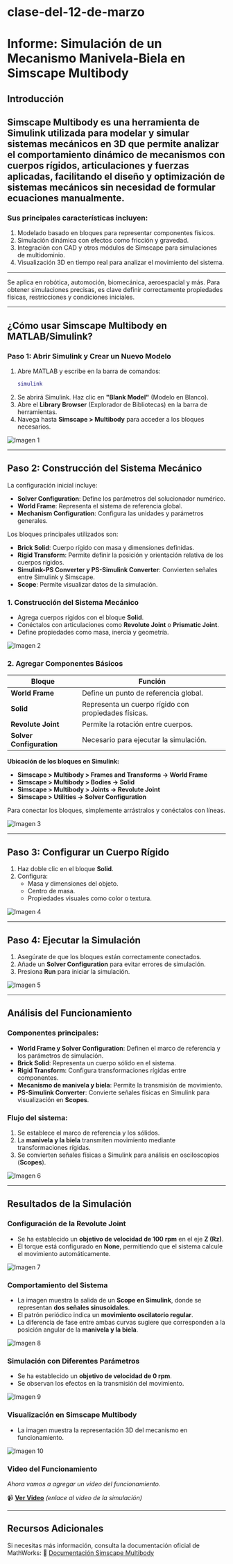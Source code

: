 # clase-del-12-de-marzo
# Informe: Simulación de un Mecanismo Manivela-Biela en Simscape Multibody

## Introducción
Simscape Multibody es una herramienta de Simulink utilizada para modelar y simular sistemas mecánicos en 3D que permite analizar el comportamiento dinámico de mecanismos con cuerpos rígidos, articulaciones y fuerzas aplicadas, facilitando el diseño y optimización de sistemas mecánicos sin necesidad de formular ecuaciones manualmente.
---
### Sus principales características incluyen:
1. Modelado basado en bloques para representar componentes físicos.
2. Simulación dinámica con efectos como fricción y gravedad.
3. Integración con CAD y otros módulos de Simscape para simulaciones de multidominio.
4. Visualización 3D en tiempo real para analizar el movimiento del sistema.
---
Se aplica en robótica, automoción, biomecánica, aeroespacial y más. Para obtener simulaciones precisas, es clave definir correctamente propiedades físicas, restricciones y condiciones iniciales.

---

## ¿Cómo usar Simscape Multibody en MATLAB/Simulink?

### Paso 1: Abrir Simulink y Crear un Nuevo Modelo
1. Abre MATLAB y escribe en la barra de comandos:
    ```matlab
    simulink
    ```
2. Se abrirá Simulink. Haz clic en **"Blank Model"** (Modelo en Blanco).
3. Abre el **Library Browser** (Explorador de Bibliotecas) en la barra de herramientas.
4. Navega hasta **Simscape > Multibody** para acceder a los bloques necesarios.

![Imagen 1](imagenes/imagen1.png)

---

## Paso 2: Construcción del Sistema Mecánico

La configuración inicial incluye:

- **Solver Configuration**: Define los parámetros del solucionador numérico.
- **World Frame**: Representa el sistema de referencia global.
- **Mechanism Configuration**: Configura las unidades y parámetros generales.

Los bloques principales utilizados son:

- **Brick Solid**: Cuerpo rígido con masa y dimensiones definidas.
- **Rigid Transform**: Permite definir la posición y orientación relativa de los cuerpos rígidos.
- **Simulink-PS Converter y PS-Simulink Converter**: Convierten señales entre Simulink y Simscape.
- **Scope**: Permite visualizar datos de la simulación.

### 1. Construcción del Sistema Mecánico
- Agrega cuerpos rígidos con el bloque **Solid**.
- Conéctalos con articulaciones como **Revolute Joint** o **Prismatic Joint**.
- Define propiedades como masa, inercia y geometría.

![Imagen 2](imagenes/imagen2.png)

### 2. Agregar Componentes Básicos

| Bloque                | Función                                        |
|----------------------|----------------------------------------------|
| **World Frame**       | Define un punto de referencia global.         |
| **Solid**            | Representa un cuerpo rígido con propiedades físicas. |
| **Revolute Joint**   | Permite la rotación entre cuerpos.            |
| **Solver Configuration** | Necesario para ejecutar la simulación.     |

**Ubicación de los bloques en Simulink:**
- **Simscape > Multibody > Frames and Transforms → World Frame**
- **Simscape > Multibody > Bodies → Solid**
- **Simscape > Multibody > Joints → Revolute Joint**
- **Simscape > Utilities → Solver Configuration**

Para conectar los bloques, simplemente arrástralos y conéctalos con líneas.

![Imagen 3](imagenes/imagen3.png)

---

## Paso 3: Configurar un Cuerpo Rígido
1. Haz doble clic en el bloque **Solid**.
2. Configura:
   - Masa y dimensiones del objeto.
   - Centro de masa.
   - Propiedades visuales como color o textura.

![Imagen 4](imagenes/imagen4.png)

---

## Paso 4: Ejecutar la Simulación
1. Asegúrate de que los bloques están correctamente conectados.
2. Añade un **Solver Configuration** para evitar errores de simulación.
3. Presiona **Run** para iniciar la simulación.

![Imagen 5](imagenes/imagen5.png)

---

## Análisis del Funcionamiento

### Componentes principales:
- **World Frame y Solver Configuration**: Definen el marco de referencia y los parámetros de simulación.
- **Brick Solid**: Representa un cuerpo sólido en el sistema.
- **Rigid Transform**: Configura transformaciones rígidas entre componentes.
- **Mecanismo de manivela y biela**: Permite la transmisión de movimiento.
- **PS-Simulink Converter**: Convierte señales físicas en Simulink para visualización en **Scopes**.

### Flujo del sistema:
1. Se establece el marco de referencia y los sólidos.
2. La **manivela y la biela** transmiten movimiento mediante transformaciones rígidas.
3. Se convierten señales físicas a Simulink para análisis en osciloscopios (**Scopes**).

![Imagen 6](imagenes/imagen6.png)

---

## Resultados de la Simulación

### Configuración de la Revolute Joint
- Se ha establecido un **objetivo de velocidad de 100 rpm** en el eje **Z (Rz)**.
- El torque está configurado en **None**, permitiendo que el sistema calcule el movimiento automáticamente.

![Imagen 7](imagenes/imagen7.png)

### Comportamiento del Sistema
- La imagen muestra la salida de un **Scope en Simulink**, donde se representan **dos señales sinusoidales**.
- El patrón periódico indica un **movimiento oscilatorio regular**.
- La diferencia de fase entre ambas curvas sugiere que corresponden a la posición angular de la **manivela y la biela**.

![Imagen 8](imagenes/imagen8.png)

### Simulación con Diferentes Parámetros
- Se ha establecido un **objetivo de velocidad de 0 rpm**.
- Se observan los efectos en la transmisión del movimiento.

![Imagen 9](imagenes/imagen9.png)

### Visualización en Simscape Multibody
- La imagen muestra la representación 3D del mecanismo en funcionamiento.

![Imagen 10](imagenes/imagen10.png)

### Video del Funcionamiento
_Ahora vamos a agregar un video del funcionamiento._

📹 **[Ver Video](https://youtu.be/DjXFY_ks1yc)** _(enlace al video de la simulación)_

---

## Recursos Adicionales
Si necesitas más información, consulta la documentación oficial de MathWorks:
🔗 [Documentación Simscape Multibody](https://www.mathworks.com/help/physmod/sm/)
